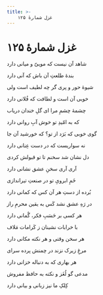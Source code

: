 ```yaml
---
title: >-
    غزل شمارهٔ ۱۲۵
---
```

# غزل شمارهٔ ۱۲۵

<div class="b" id="bn1"><div class="m1"><p>شاهد آن نیست که موییّ و میانی دارد</p></div>
<div class="m2"><p>بندهٔ طلعتِ آن باش که آنی دارد</p></div></div>
<div class="b" id="bn2"><div class="m1"><p>شیوهٔ حور و پری گر چه لطیف است ولی</p></div>
<div class="m2"><p>خوبی آن است و لطافت که فُلانی دارد</p></div></div>
<div class="b" id="bn3"><div class="m1"><p>چشمهٔ چشمِ مرا ای گلِ خندان دریاب</p></div>
<div class="m2"><p>که به امّیدِ تو خوش آبِ روانی دارد</p></div></div>
<div class="b" id="bn4"><div class="m1"><p>گوی خوبی که بَرَد از تو؟ که خورشید آن جا</p></div>
<div class="m2"><p>نه سواریست که در دست عِنانی دارد</p></div></div>
<div class="b" id="bn5"><div class="m1"><p>دل نشان شد سخنم تا تو قبولش کردی</p></div>
<div class="m2"><p>آری آری سخنِ عشق نشانی دارد</p></div></div>
<div class="b" id="bn6"><div class="m1"><p>خَمِ ابرویِ تو در صنعتِ تیراندازی</p></div>
<div class="m2"><p>بُرده از دستِ هر آن کس که کمانی دارد</p></div></div>
<div class="b" id="bn7"><div class="m1"><p>در رَهِ عشق نشد کَس به یقین محرمِ راز</p></div>
<div class="m2"><p>هر کسی بر حَسَبِ فکر، گُمانی دارد</p></div></div>
<div class="b" id="bn8"><div class="m1"><p>با خرابات نشینان ز کَرامات مَلاف</p></div>
<div class="m2"><p>هر سخن وقتی و هر نکته مکانی دارد</p></div></div>
<div class="b" id="bn9"><div class="m1"><p>مرغِ زیرک نزند در چمنش پرده سرای</p></div>
<div class="m2"><p>هر بهاری که به دنباله خزانی دارد</p></div></div>
<div class="b" id="bn10"><div class="m1"><p>مدعی گو لُغَز و نکته به حافظ مفروش</p></div>
<div class="m2"><p>کِلکِ ما نیز زبانی و بیانی دارد</p></div></div>